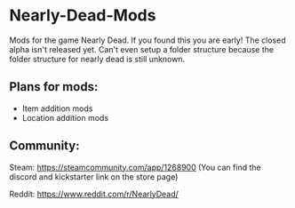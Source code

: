 # Nearly-Dead-Mods
Mods for the game Nearly Dead. If you found this you are early! The closed alpha isn't released yet. Can't even setup a folder structure because the folder structure for nearly dead is still unknown.

## Plans for mods:
- Item addition mods
- Location addition mods

## Community:
Steam: https://steamcommunity.com/app/1268900 (You can find the discord and kickstarter link on the store page)

Reddit: https://www.reddit.com/r/NearlyDead/
